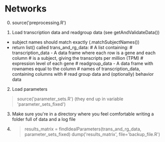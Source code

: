 # Networks
0. source('preprocessing.R')

1. Load transcription data and readgroup data (see getAndValidateData())
  - subject names should match exactly (.matchSubjectNames())
  - return list() called trans_and_rg_data:
    \#   A list containing:
    \#   transcription_data - A data frame where each row is a gene and each column
    \#                        is a subject, giving the transcripts per million (TPM)
    \#                        expression level of each gene
    \#   readgroup_data     - A data frame with rownames equal to the column
    \#                        names of transcription_data, containing columns with
    \#                        read group data and (optionally) behavior data


2. Load parameters
  > source('parameter_sets.R')
  (they end up in variable 'parameter_sets_fixed')


3. Make sure you're in a directory where you feel comfortable writing a folder full of data and a log file

4. > results_matrix = findIdealParameters(trans_and_rg_data, parameter_sets_fixed)
   > dump('results_matrix', file='backup_file.R')


